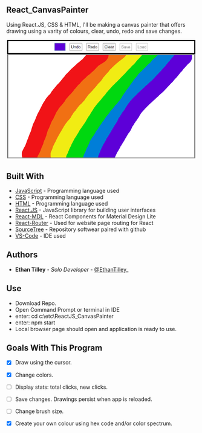 ## React_CanvasPainter
Using React.JS, CSS & HTML, I'll be making a canvas painter that offers drawing using a varity of colours, clear, undo, redo and save changes.

![Demo Pic](/src/DemoCapture.PNG "Demo of Project")

## Built With

* [JavaScript](https://www.javascript.com/) - Programming language used
* [CSS](https://www.w3schools.com/css/css_intro.asp) - Programming language used
* [HTML](https://www.w3schools.com/html/) - Programming language used
* [React.JS](https://reactjs.org/) - JavaScript library for building user interfaces
* [React-MDL](https://tleunen.github.io/react-mdl/) - React Components for Material Design Lite
* [React-Router](https://github.com/ReactTraining/react-router) - Used for website page routing for React
* [SourceTree](https://www.sourcetreeapp.com/) - Repository softwear paired with github
* [VS-Code](https://code.visualstudio.com/) - IDE used

## Authors

* **Ethan Tilley** - *Solo Developer* - [@EthanTilley_](https://twitter.com/EthanTilley_)

## Use
* Download Repo.
* Open Command Prompt or terminal in IDE 
* enter: cd c:\etc\ReactJS_CanvasPainter
* enter: npm start
* Local browser page should open and application is ready to use.

## Goals With This Program
- [X] Draw using the cursor.
- [X] Change colors.
- [ ] Display stats: total clicks, new clicks.
- [ ] Save changes. Drawings persist when app is reloaded.
- [ ] Change brush size.
- [X] Create your own colour using hex code and/or color spectrum.


